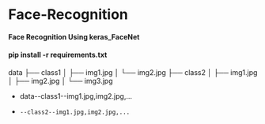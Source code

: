 # Face-Recognition
#### Face Recognition Using keras_FaceNet

#### pip install -r requirements.txt
data
├── class1
│   ├── img1.jpg
│   └── img2.jpg
├── class2
│   ├── img1.jpg
│   ├── img2.jpg
│   └── img3.jpg

* data--class1--img1.jpg,img2.jpg,...
*     --class2--img1.jpg,img2.jpg,...


